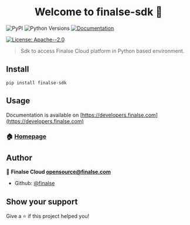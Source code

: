 <h1 align="center">Welcome to finalse-sdk 👋</h1>
<p align="center">

![PyPI](https://img.shields.io/pypi/v/finalse-sdk.svg)
![Python Versions](https://img.shields.io/pypi/pyversions/finalse-sdk.svg)
<a href="https://developers.finalse.com" target="_blank">
    <img alt="Documentation" src="https://img.shields.io/badge/documentation-yes-brightgreen.svg" />
  </a>

  <a href="#" target="_blank">
    <img alt="License: Apache--2.0" src="https://img.shields.io/badge/License-Apache--2.0-yellow.svg" />
  </a>
</p>

> Sdk to access Finalse Cloud platform in Python based environment.

## Install

`pip install finalse-sdk` 

## Usage

Documentation is available on
[https://developers.finalse.com](https://developers.finalse.com)

### 🏠 [Homepage](https://finalse.com)

## Author

👤 **Finalse Cloud <opensource@finalse.com>**

- Github: [@finalse](https://github.com/finalse)

## Show your support

Give a ⭐️ if this project helped you!
